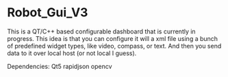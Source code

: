 # Robot_Gui_V3
This is a QT/C++ based configurable dashboard that is currently in progress.
This idea is that you can configure it will a xml file using a bunch of predefined widget types, like video, compass, or text.
And then you send data to it over local host (or not local I guess).

Dependencies:
Qt5
rapidjson
opencv
